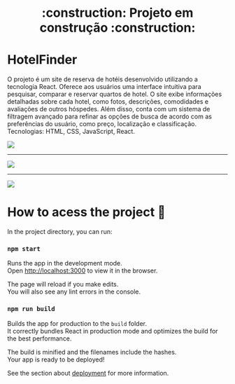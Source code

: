 <h1 align="center"> 
    :construction:  Projeto em construção  :construction:
</h1>

# HotelFinder

O projeto é um site de reserva de hotéis desenvolvido utilizando a tecnologia React. Oferece aos usuários uma interface intuitiva para pesquisar, comparar e reservar quartos de hotel. O site exibe informações detalhadas sobre cada hotel, como fotos, descrições, comodidades e avaliações de outros hóspedes. Além disso, conta com um sistema de filtragem avançado para refinar as opções de busca de acordo com as preferências do usuário, como preço, localização e classificação. </br>
Tecnologias:  HTML, CSS, JavaScript, React.

<div>
  <img src="https://github.com/matheuzcode/react-booking/assets/98724767/f5e2da72-9572-4b92-9aa8-db97b29721e5" />
</div>
<hr/>
<div>
  <img src="https://github.com/matheuzcode/react-booking/assets/98724767/08b6ac51-0ce9-4110-8e8e-c191d994fd92" />
</div>
<hr/>
<div>
  <img src="https://github.com/matheuzcode/react-booking/assets/98724767/878b1f80-4d80-41f0-b305-25b5a1b8d5b9" />
</div>

# How to acess the project 📁

In the project directory, you can run:

### `npm start`

Runs the app in the development mode.\
Open [http://localhost:3000](http://localhost:3000) to view it in the browser.

The page will reload if you make edits.\
You will also see any lint errors in the console.

### `npm run build`

Builds the app for production to the `build` folder.\
It correctly bundles React in production mode and optimizes the build for the best performance.

The build is minified and the filenames include the hashes.\
Your app is ready to be deployed!

See the section about [deployment](https://facebook.github.io/create-react-app/docs/deployment) for more information.
